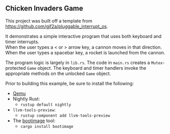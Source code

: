## Chicken Invaders Game

This project was built off a template from https://github.com/gjf2a/pluggable_interrupt_os.

It demonstrates a simple interactive program that uses both keyboard and timer interrupts.  
When the user types a < or > arrow key, a cannon moves in that direction.
When the user types a spacebar key, a rocket is launched from the cannon.

The program logic is largely in `lib.rs`. The code in 
`main.rs` creates a `Mutex`-protected `Game` object. The keyboard and timer handlers
invoke the appropriate methods on the unlocked `Game` object.

Prior to building this example, be sure to install the following:
* [Qemu](https://www.qemu.org/)
* Nightly Rust:
  * `rustup default nightly`
* `llvm-tools-preview`:
  * `rustup component add llvm-tools-preview`
* The [bootimage](https://github.com/rust-osdev/bootimage) tool:
  * `cargo install bootimage`